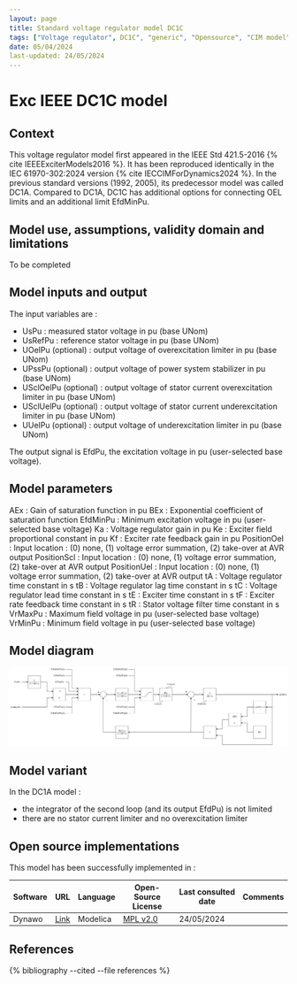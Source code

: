 ```yaml
---
layout: page
title: Standard voltage regulator model DC1C
tags: ["Voltage regulator", DC1C", "generic", "Opensource", "CIM model", "RMS", "phasor", "MRL4", "Single phase", "ExcIEEEDC1C", "IEEE", "dynawo", "#106"]
date: 05/04/2024
last-updated: 24/05/2024
---
```

# Exc IEEE DC1C model

## Context

This voltage regulator model first appeared in the IEEE Std 421.5-2016 {% cite IEEEExciterModels2016 %}. It has been reproduced identically in the IEC 61970-302:2024 version {% cite IECCIMForDynamics2024 %}.
In the previous standard versions (1992, 2005), its predecessor model was called DC1A. Compared to DC1A, DC1C has additional options for connecting OEL limits and an additional limit EfdMinPu.

## Model use, assumptions, validity domain and limitations

To be completed

## Model inputs and output

The input variables are :

- UsPu : measured stator voltage in pu (base UNom)
- UsRefPu : reference stator voltage in pu (base UNom)
- UOelPu (optional) : output voltage of overexcitation limiter in pu (base UNom)
- UPssPu (optional) : output voltage of power system stabilizer in pu (base UNom)
- USclOelPu (optional) : output voltage of stator current overexcitation limiter in pu (base UNom)
- USclUelPu (optional) : output voltage of stator current underexcitation limiter in pu (base UNom)
- UUelPu (optional) : output voltage of underexcitation limiter in pu (base UNom)

The output signal is EfdPu, the excitation voltage in pu (user-selected base voltage).

## Model parameters

AEx : Gain of saturation function in pu
BEx : Exponential coefficient of saturation function
EfdMinPu : Minimum excitation voltage in pu (user-selected base voltage)
Ka : Voltage regulator gain in pu
Ke : Exciter field proportional constant in pu
Kf : Exciter rate feedback gain in pu
PositionOel : Input location : (0) none, (1) voltage error summation, (2) take-over at AVR output
PositionScl : Input location : (0) none, (1) voltage error summation, (2) take-over at AVR output
PositionUel : Input location : (0) none, (1) voltage error summation, (2) take-over at AVR output
tA : Voltage regulator time constant in s
tB : Voltage regulator lag time constant in s
tC : Voltage regulator lead time constant in s
tE : Exciter time constant in s
tF : Exciter rate feedback time constant in s
tR : Stator voltage filter time constant in s
VrMaxPu : Maximum field voltage in pu (user-selected base voltage)
VrMinPu : Minimum field voltage in pu (user-selected base voltage)

## Model diagram

<img src="/pages/models/regulations/DC1C/DC1C.drawio.svg" alt="DC1C diagram">

## Model variant

In the DC1A model :

- the integrator of the second loop (and its output EfdPu) is not limited
- there are no stator current limiter and no overexcitation limiter

## Open source implementations

This model has been successfully implemented in :

| Software      | URL | Language | Open-Source License | Last consulted date | Comments |
| ------------- | --- | -------- | ------------------- | ------------------- | -------- |
| Dynawo | [Link](https://github.com/dynawo/dynawo) | Modelica | [MPL v2.0](https://www.mozilla.org/en-US/MPL/2.0/)  | 24/05/2024 |  |

## References

{% bibliography --cited --file references  %}
